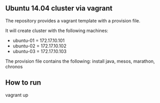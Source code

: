 ## Ubuntu 14.04 cluster via vagrant
The repository provides a vagrant template with a provision file.

It will create cluster with the following machines:
* ubuntu-01 = 172.17.10.101
* ubuntu-02 = 172.17.10.102
* ubuntu-03 = 172.17.10.103

The provision file contains the following:
install java, mesos, marathon, chronos

## How to run
vagrant up